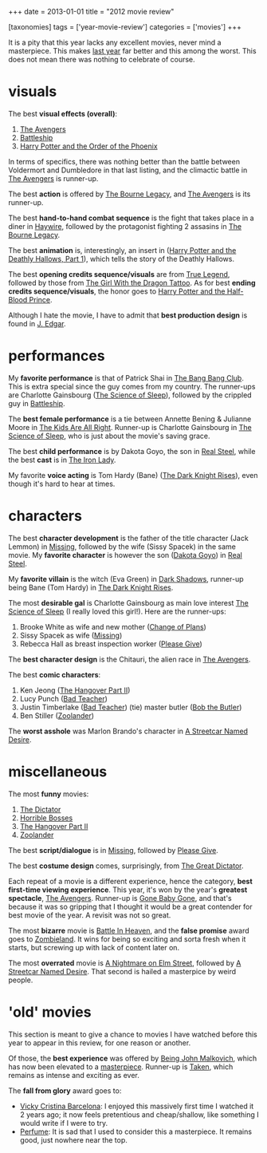 +++
date = 2013-01-01
title = "2012 movie review"

[taxonomies]
tags = ['year-movie-review']
categories = ['movies']
+++

It is a pity that this year lacks any excellent movies, never mind a
masterpiece. This makes [last year] far better and this among the worst.
This does not mean there was nothing to celebrate of course.

visuals
=======

The best **visual effects (overall)**:

1.  [The Avengers]
2.  [Battleship]
3.  [Harry Potter and the Order of the Phoenix]

In terms of specifics, there was nothing better than the battle between
Voldermort and Dumbledore in that last listing, and the climactic battle
in [The Avengers] is runner-up.

The best **action** is offered by [The Bourne Legacy], and [The
Avengers] is its runner-up.

The best **hand-to-hand combat sequence** is the fight that takes place
in a diner in [Haywire], followed by the protagonist fighting 2 assasins
in [The Bourne Legacy].

The best **animation** is, interestingly, an insert in ([Harry Potter
and the Deathly Hallows, Part 1]), which tells the story of the Deathly
Hallows.

The best **opening credits sequence/visuals** are from [True Legend],
followed by those from [The Girl With the Dragon Tattoo]. As for best
**ending credits sequence/visuals**, the honor goes to [Harry Potter and
the Half-Blood Prince].

Although I hate the movie, I have to admit that **best production
design** is found in [J. Edgar].

performances
============

My **favorite performance** is that of Patrick Shai in [The Bang Bang
Club]. This is extra special since the guy comes from my country. The
runner-ups are Charlotte Gainsbourg ([The Science of Sleep]), followed
by the crippled guy in [Battleship].

The **best female performance** is a tie between Annette Bening &
Julianne Moore in [The Kids Are All Right]. Runner-up is Charlotte
Gainsbourg in [The Science of Sleep], who is just about the movie's
saving grace.

The best **child performance** is by Dakota Goyo, the son in [Real
Steel], while the best **cast** is in [The Iron Lady].

My favorite **voice acting** is Tom Hardy (Bane) ([The Dark Knight
Rises]), even though it's hard to hear at times.

characters
==========

The best **character development** is the father of the title character
(Jack Lemmon) in [Missing], followed by the wife (Sissy Spacek) in the
same movie. My **favorite character** is however the son ([Dakota Goyo])
in [Real Steel].

My **favorite villain** is the witch (Eva Green) in [Dark Shadows],
runner-up being Bane (Tom Hardy) in [The Dark Knight Rises].

The most **desirable gal** is Charlotte Gainsbourg as main love interest
[The Science of Sleep] (I really loved this girl!). Here are the
runner-ups:

1.  Brooke White as wife and new mother ([Change of Plans])
2.  Sissy Spacek as wife ([Missing])
3.  Rebecca Hall as breast inspection worker ([Please Give])

The **best character design** is the Chitauri, the alien race in [The
Avengers].

The best **comic characters**:

1.  Ken Jeong ([The Hangover Part II])
2.  Lucy Punch ([Bad Teacher])
3.  Justin Timberlake ([Bad Teacher]) (tie) master butler ([Bob the
    Butler])
4.  Ben Stiller ([Zoolander])

The **worst asshole** was Marlon Brando's character in [A Streetcar
Named Desire].

miscellaneous
=============

The most **funny** movies:

1.  [The Dictator]
2.  [Horrible Bosses]
3.  [The Hangover Part II]
4.  [Zoolander]

The best **script/dialogue** is in [Missing], followed by [Please Give].

The best **costume design** comes, surprisingly, from [The Great
Dictator].

Each repeat of a movie is a different experience, hence the category,
**best first-time viewing experience**. This year, it's won by the
year's **greatest spectacle**, [The Avengers]. Runner-up is [Gone Baby
Gone], and that's because it was so gripping that I thought it would be
a great contender for best movie of the year. A revisit was not so
great.

The most **bizarre** movie is [Battle In Heaven], and the **false
promise** award goes to [Zombieland]. It wins for being so exciting and
sorta fresh when it starts, but screwing up with lack of content later
on.

The most **overrated** movie is [A Nightmare on Elm Street], followed by
[A Streetcar Named Desire]. That second is hailed a masterpice by weird
people.

'old' movies
==============

This section is meant to give a chance to movies I have watched before
this year to appear in this review, for one reason or another.

Of those, the **best experience** was offered by [Being John Malkovich],
which has now been elevated to a [masterpiece]. Runner-up is [Taken],
which remains as intense and exciting as ever.

The **fall from glory** award goes to:

-   [Vicky Cristina Barcelona][]: I enjoyed this massively first time I
    watched it 2 years ago; it now feels pretentious and cheap/shallow,
    like something I would write if I were to try.
-   [Perfume][]: It is sad that I used to consider this a masterpiece.
    It remains good, just nowhere near the top.

  [last year]: http://tshepang.net/2011-movie-review
  [The Avengers]: http://tshepang.net/the-avengers-2012
  [Battleship]: http://tshepang.net/battleship-2012
  [Harry Potter and the Order of the Phoenix]: http://tshepang.net/harry-potter-and-the-order-of-the-phoenix-2007
  [The Bourne Legacy]: http://tshepang.net/the-bourne-legacy-2012
  [Haywire]: http://tshepang.net/haywire
  [Harry Potter and the Deathly Hallows, Part 1]: http://tshepang.net/harry-potter-and-the-deathly-hallows-part-1
  [True Legend]: http://tshepang.net/true-legend-2010
  [The Girl With the Dragon Tattoo]: http://tshepang.net/the-girl-with-the-dragon-tattoo-2011
  [Harry Potter and the Half-Blood Prince]: http://tshepang.net/harry-potter-and-the-half-blood-prince-2009
  [J. Edgar]: http://tshepang.net/j-edgar-2011
  [The Bang Bang Club]: http://tshepang.net/the-bang-bang-club-2010
  [The Science of Sleep]: http://tshepang.net/the-science-of-sleep-2006
  [The Kids Are All Right]: http://tshepang.net/the-kids-are-all-right-2010
  [Real Steel]: http://tshepang.net/real-steel-2011
  [The Iron Lady]: http://tshepang.net/the-iron-lady-2011
  [The Dark Knight Rises]: http://tshepang.net/the-dark-knight-rises-2012
  [Missing]: http://tshepang.net/missing-1982
  [Dakota Goyo]: http://en.wikipedia.org/wiki/Dakota_Goyo
  [Dark Shadows]: http://tshepang.net/dark-shadows-2012
  [Change of Plans]: http://tshepang.net/change-of-plans-2011
  [Please Give]: http://tshepang.net/please-give-2009
  [The Hangover Part II]: http://tshepang.net/the-hangover-part-ii-2011
  [Bad Teacher]: http://tshepang.net/bad-teacher-2011
  [Bob the Butler]: http://tshepang.net/bob-the-butler-2005
  [Zoolander]: http://tshepang.net/zoolander-2001
  [A Streetcar Named Desire]: http://tshepang.net/a-streetcar-named-desire-1951
  [The Dictator]: http://tshepang.net/the-dictator-2012
  [Horrible Bosses]: http://tshepang.net/horrible-bosses-2011
  [The Great Dictator]: http://tshepang.net/the-great-dictator-1940
  [Gone Baby Gone]: http://tshepang.net/gone-baby-gone-2008
  [Battle In Heaven]: http://tshepang.net/battle-in-heaven-2005
  [Zombieland]: http://tshepang.net/zombieland-2009
  [A Nightmare on Elm Street]: http://tshepang.net/a-nightmare-on-elm-street-1984
  [Being John Malkovich]: http://tshepang.net/being-john-malkovich-1999
  [masterpiece]: http://tshepang.net/tags/masterpiece
  [Taken]: http://tshepang.net/taken-2008
  [Vicky Cristina Barcelona]: http://tshepang.net/vicky-cristina-barcelona-2008
  [Perfume]: http://tshepang.net/perfume-2006
